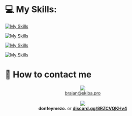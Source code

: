
# 💻 My Skills:
[![My Skills](https://skillicons.dev/icons?i=html,css,js,jquery,php)](https://skillicons.dev)

[![My Skills](https://skillicons.dev/icons?i=lua,py)](https://skillicons.dev)

[![My Skills](https://skillicons.dev/icons?i=mysql,sqlite)](https://skillicons.dev)

[![My Skills](https://skillicons.dev/icons?i=windows,linux)](https://skillicons.dev)

# 📩 How to contact me
<p align="center">
  <a>
     <img src="https://skillicons.dev/icons?i=gmail" /> <br>
    <a href="mailto:brajan@skiba.pro">brajan@skiba.pro</a> <br><br>
     <img src="https://skillicons.dev/icons?i=discord" /> <br>
    <b>donfeymezo.</b> or <a href="https://discord.gg/8RZCVQKHv4" style="font-weight: bold">discord.gg/8RZCVQKHv4</a>
  </a>
</p>

#   
